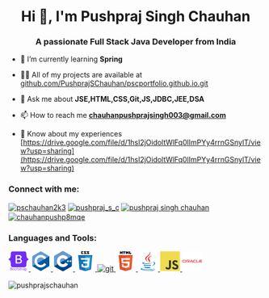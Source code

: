 <h1 align="center">Hi 👋, I'm Pushpraj Singh Chauhan</h1>
<h3 align="center">A passionate Full Stack Java Developer from India</h3>

- 🌱 I’m currently learning **Spring**

- 👨‍💻 All of my projects are available at [github.com/PushprajSChauhan/pscportfolio.github.io.git](github.com/PushprajSChauhan/pscportfolio.github.io.git)

- 💬 Ask me about **JSE,HTML,CSS,Git,JS,JDBC,JEE,DSA**

- 📫 How to reach me **chauhanpushprajsingh003@gmail.com**

- 📄 Know about my experiences [https://drive.google.com/file/d/1hsl2jOidoltWlFq0lImPYy4rrnGSnylT/view?usp=sharing](https://drive.google.com/file/d/1hsl2jOidoltWlFq0lImPYy4rrnGSnylT/view?usp=sharing)

<h3 align="left">Connect with me:</h3>
<p align="left">
<a href="https://linkedin.com/in/pschauhan2k3" target="blank"><img align="center" src="https://raw.githubusercontent.com/rahuldkjain/github-profile-readme-generator/master/src/images/icons/Social/linked-in-alt.svg" alt="pschauhan2k3" height="30" width="40" /></a>
<a href="https://instagram.com/pushpraj_s_c" target="blank"><img align="center" src="https://raw.githubusercontent.com/rahuldkjain/github-profile-readme-generator/master/src/images/icons/Social/instagram.svg" alt="pushpraj_s_c" height="30" width="40" /></a>
<a href="https://www.leetcode.com/pushpraj singh chauhan" target="blank"><img align="center" src="https://raw.githubusercontent.com/rahuldkjain/github-profile-readme-generator/master/src/images/icons/Social/leet-code.svg" alt="pushpraj singh chauhan" height="30" width="40" /></a>
<a href="https://auth.geeksforgeeks.org/user/chauhanpushp8mqe" target="blank"><img align="center" src="https://raw.githubusercontent.com/rahuldkjain/github-profile-readme-generator/master/src/images/icons/Social/geeks-for-geeks.svg" alt="chauhanpushp8mqe" height="30" width="40" /></a>
</p>

<h3 align="left">Languages and Tools:</h3>
<p align="left"> <a href="https://getbootstrap.com" target="_blank" rel="noreferrer"> <img src="https://raw.githubusercontent.com/devicons/devicon/master/icons/bootstrap/bootstrap-plain-wordmark.svg" alt="bootstrap" width="40" height="40"/> </a> <a href="https://www.cprogramming.com/" target="_blank" rel="noreferrer"> <img src="https://raw.githubusercontent.com/devicons/devicon/master/icons/c/c-original.svg" alt="c" width="40" height="40"/> </a> <a href="https://www.w3schools.com/cpp/" target="_blank" rel="noreferrer"> <img src="https://raw.githubusercontent.com/devicons/devicon/master/icons/cplusplus/cplusplus-original.svg" alt="cplusplus" width="40" height="40"/> </a> <a href="https://www.w3schools.com/css/" target="_blank" rel="noreferrer"> <img src="https://raw.githubusercontent.com/devicons/devicon/master/icons/css3/css3-original-wordmark.svg" alt="css3" width="40" height="40"/> </a> <a href="https://git-scm.com/" target="_blank" rel="noreferrer"> <img src="https://www.vectorlogo.zone/logos/git-scm/git-scm-icon.svg" alt="git" width="40" height="40"/> </a> <a href="https://www.w3.org/html/" target="_blank" rel="noreferrer"> <img src="https://raw.githubusercontent.com/devicons/devicon/master/icons/html5/html5-original-wordmark.svg" alt="html5" width="40" height="40"/> </a> <a href="https://www.java.com" target="_blank" rel="noreferrer"> <img src="https://raw.githubusercontent.com/devicons/devicon/master/icons/java/java-original.svg" alt="java" width="40" height="40"/> </a> <a href="https://developer.mozilla.org/en-US/docs/Web/JavaScript" target="_blank" rel="noreferrer"> <img src="https://raw.githubusercontent.com/devicons/devicon/master/icons/javascript/javascript-original.svg" alt="javascript" width="40" height="40"/> </a> <a href="https://www.oracle.com/" target="_blank" rel="noreferrer"> <img src="https://raw.githubusercontent.com/devicons/devicon/master/icons/oracle/oracle-original.svg" alt="oracle" width="40" height="40"/> </a> </p>

<p><img align="center" src="https://github-readme-stats.vercel.app/api/top-langs?username=pushprajschauhan&show_icons=true&locale=en&layout=compact" alt="pushprajschauhan" /></p>
